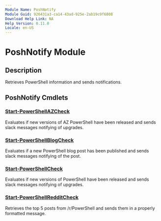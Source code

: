 ```yaml
---
Module Name: PoshNotify
Module Guid: 926431a3-ca14-43ad-925e-2ab19c9f6808
Download Help Link: NA
Help Version: 0.11.0
Locale: en-US
---
```


# PoshNotify Module
## Description
Retrieves PowerShell information and sends notifications.

## PoshNotify Cmdlets
### [Start-PowerShellAZCheck](Start-PowerShellAZCheck.md)
Evaluates if new versions of AZ PowerShell have been released and sends slack messages notifying of upgrades.

### [Start-PowerShellBlogCheck](Start-PowerShellBlogCheck.md)
Evaluates if a new PowerShell blog post has been published and sends slack messages notifying of the post.

### [Start-PowerShellCheck](Start-PowerShellCheck.md)
Evaluates if new versions of PowerShell have been released and sends slack messages notifying of upgrades.

### [Start-PowerShellRedditCheck](Start-PowerShellRedditCheck.md)
Retrieves the top 5 posts from /r/PowerShell and sends them in a properly formatted message.



